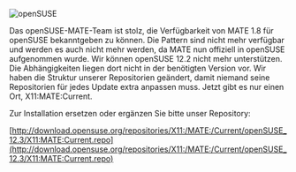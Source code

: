 <!-- 
.. link: 
.. description: 
.. tags: openSUSE
.. date: 2014/05/10 10:03:06
.. title: MATE in openSUSE
.. slug: 2014-05-10-mate-in-opensuse
.. author: Benjamin Denisart
-->

![openSUSE](/assets/img/blog/mate-opensuse-black-150x150.png)

Das openSUSE-MATE-Team ist stolz, die Verfügbarkeit von MATE 1.8 für openSUSE
bekanntgeben zu können. Die Pattern sind nicht mehr verfügbar und werden es auch
nicht mehr werden, da MATE nun offiziell in openSUSE aufgenommen wurde.
Wir können openSUSE 12.2 nicht mehr unterstützen. Die Abhängigkeiten liegen 
dort nicht in der benötigten Version vor.
Wir haben die Struktur unserer Repositorien geändert, damit niemand seine
Repositorien für jedes Update extra anpassen muss. 
Jetzt gibt es nur einen Ort, X11:MATE:Current.

Zur Installation ersetzen oder ergänzen Sie bitte unser Repository:

[http://download.opensuse.org/repositories/X11:/MATE:/Current/openSUSE_12.3/X11:MATE:Current.repo](http://download.opensuse.org/repositories/X11:/MATE:/Current/openSUSE_12.3/X11:MATE:Current.repo)
